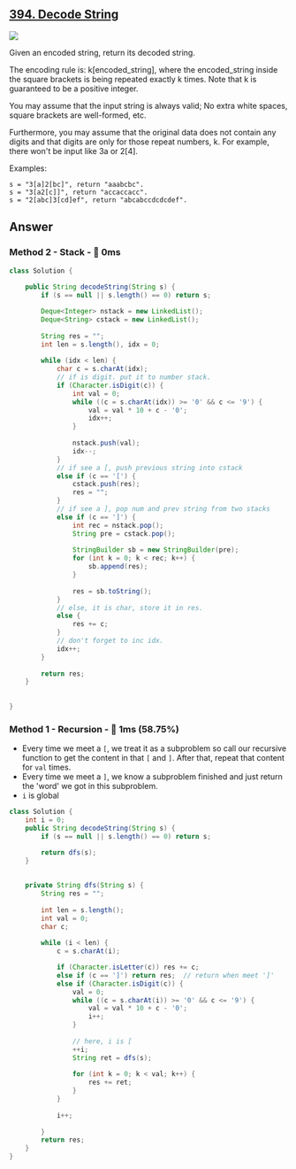 ## [394. Decode String](https://leetcode.com/problems/decode-string/)

![](https://github.com/weltond/DataStructure/blob/master/medium.PNG)

Given an encoded string, return its decoded string.

The encoding rule is: k[encoded_string], where the encoded_string inside the square brackets is being repeated exactly k times. Note that k is guaranteed to be a positive integer.

You may assume that the input string is always valid; No extra white spaces, square brackets are well-formed, etc.

Furthermore, you may assume that the original data does not contain any digits and that digits are only for those repeat numbers, k. For example, there won't be input like 3a or 2[4].

Examples:

```
s = "3[a]2[bc]", return "aaabcbc".
s = "3[a2[c]]", return "accaccacc".
s = "2[abc]3[cd]ef", return "abcabccdcdcdef".
```

## Answer
### Method 2 - Stack - :rocket: 0ms

```java
class Solution {
    
    public String decodeString(String s) {
        if (s == null || s.length() == 0) return s;

        Deque<Integer> nstack = new LinkedList();
        Deque<String> cstack = new LinkedList();
        
        String res = "";
        int len = s.length(), idx = 0;
        
        while (idx < len) {
            char c = s.charAt(idx);
            // if is digit. put it to number stack.
            if (Character.isDigit(c)) {
                int val = 0;
                while ((c = s.charAt(idx)) >= '0' && c <= '9') {
                    val = val * 10 + c - '0';
                    idx++;
                }
                
                nstack.push(val);
                idx--;
            }
            // if see a [, push previous string into cstack
            else if (c == '[') {
                cstack.push(res);
                res = "";
            } 
            // if see a ], pop num and prev string from two stacks
            else if (c == ']') {
                int rec = nstack.pop();
                String pre = cstack.pop();
                
                StringBuilder sb = new StringBuilder(pre);
                for (int k = 0; k < rec; k++) {
                    sb.append(res);
                }
                
                res = sb.toString();
            }
            // else, it is char, store it in res.
            else {
                res += c;
            }
            // don't forget to inc idx.
            idx++;
        }
        
        return res;
    }
    
    
}
```

### Method 1 - Recursion - :rabbit: 1ms (58.75%)

- Every time we meet a `[`, we treat it as a subproblem so call our recursive function to get the content in that `[` and `]`. After that, repeat that content for `val` times.
- Every time we meet a `]`, we know a subproblem finished and just return the 'word' we got in this subproblem.
- `i` is global

```java
class Solution {
    int i = 0;
    public String decodeString(String s) {
        if (s == null || s.length() == 0) return s;

        return dfs(s);
    }
    
    
    private String dfs(String s) {
        String res = "";
        
        int len = s.length();
        int val = 0;
        char c;
        
        while (i < len) {
            c = s.charAt(i);

            if (Character.isLetter(c)) res += c;
            else if (c == ']') return res;  // return when meet ']'
            else if (Character.isDigit(c)) {
                val = 0;
                while ((c = s.charAt(i)) >= '0' && c <= '9') {
                    val = val * 10 + c - '0';
                    i++;
                }
                
                // here, i is [
                ++i;
                String ret = dfs(s);
                
                for (int k = 0; k < val; k++) {
                    res += ret;
                }
            }
            
            i++;
            
        }
        return res;
    }
}
```
